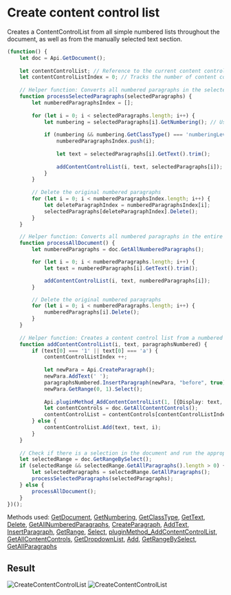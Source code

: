 # Create content control list

Creates a ContentControlList from all simple numbered lists throughout the document, as well as from the manually selected text section.

```ts
(function() {
    let doc = Api.GetDocument();
    
    let contentControlList; // Reference to the current content control list (dropdown)
    let contentControlListIndex = 0; // Tracks the number of content control lists created
    
    // Helper function: Converts all numbered paragraphs in the selected part of the document to content control lists
    function processSelectedParagraphs(selectedParagraphs) {
        let numberedParagraphsIndex = [];
        
        for (let i = 0; i < selectedParagraphs.length; i++) {
            let numbering = selectedParagraphs[i].GetNumbering(); // Used to collect indexes of numbered paragraphs for deletion
            
            if (numbering && numbering.GetClassType() === 'numberingLevel') {
                numberedParagraphsIndex.push(i);
                
                let text = selectedParagraphs[i].GetText().trim();
                
                addContentControlList(i, text, selectedParagraphs[i]);
            }
        }
        
        // Delete the original numbered paragraphs
        for (let i = 0; i < numberedParagraphsIndex.length; i++) {
            let deleteParagraphIndex = numberedParagraphsIndex[i];
            selectedParagraphs[deleteParagraphIndex].Delete();
        }
    }

    // Helper function: Converts all numbered paragraphs in the entire document into content control lists
    function processAllDocument() {
        let numberedParagraphs = doc.GetAllNumberedParagraphs();

        for (let i = 0; i < numberedParagraphs.length; i++) {
            let text = numberedParagraphs[i].GetText().trim();

            addContentControlList(i, text, numberedParagraphs[i]);
        }

        // Delete the original numbered paragraphs
        for (let i = 0; i < numberedParagraphs.length; i++) {
            numberedParagraphs[i].Delete();
        }
    }
    
    // Helper function: Creates a content control list from a numbered paragraph
    function addContentControlList(i, text, paragraphsNumbered) {
        if (text[0] === '1' || text[0] === 'a') {
            contentControlListIndex ++;
            
            let newPara = Api.CreateParagraph();
            newPara.AddText(' ');
            paragraphsNumbered.InsertParagraph(newPara, "before", true);
            newPara.GetRange(0, 1).Select();
        
            Api.pluginMethod_AddContentControlList(1, [{Display: text, Value: text}], {"Id": 100, "Tag": "CC_Tag", "Lock": 3}); // Creates a new content control list (dropdown) with the first item
            let contentControls = doc.GetAllContentControls();
            contentControlList = contentControls[contentControlListIndex - 1].GetDropdownList();
        } else {
            contentControlList.Add(text, text, i);
        }
    }
    
    // Check if there is a selection in the document and run the appropriate function
    let selectedRange = doc.GetRangeBySelect();
    if (selectedRange && selectedRange.GetAllParagraphs().length > 0) {
        let selectedParagraphs = selectedRange.GetAllParagraphs();
        processSelectedParagraphs(selectedParagraphs);
    } else {
        processAllDocument();
    }
})();
```

Methods used: [GetDocument](../../../../office-api/usage-api/text-document-api/Api/Methods/GetDocument.md), [GetNumbering](../../../../office-api/usage-api/text-document-api/ApiParagraph/Methods/GetNumbering.md), [GetClassType](../../../../office-api/usage-api/text-document-api/ApiNumberingLevel/Methods/GetClassType.md), [GetText](../../../../office-api/usage-api/text-document-api/ApiParagraph/Methods/GetText.md), [Delete](../../../../office-api/usage-api/text-document-api/ApiParagraph/Methods/Delete.md), [GetAllNumberedParagraphs](../../../../office-api/usage-api/text-document-api/ApiDocument/Methods/GetAllNumberedParagraphs.md), [CreateParagraph](../../../../office-api/usage-api/text-document-api/Api/Methods/CreateParagraph.md), [AddText](../../../../office-api/usage-api/text-document-api/ApiParagraph/Methods/AddText.md), [InsertParagraph](../../../../office-api/usage-api/text-document-api/ApiParagraph/Methods/InsertParagraph.md), [GetRange](../../../../office-api/usage-api/text-document-api/ApiParagraph/Methods/GetRange.md), [Select](../../../../office-api/usage-api/text-document-api/ApiRange/Methods/Select.md), [pluginMethod_AddContentControlList](../../../interacting-with-editors/methods/text-document-api/Api/Methods/AddContentControlList.md), [GetAllContentControls](../../../../office-api/usage-api/text-document-api/ApiDocument/Methods/GetAllContentControls.md), [GetDropdownList](../../../../office-api/usage-api/text-document-api/ApiInlineLvlSdt/Methods/GetDropdownList.md), [Add](../../../../office-api/usage-api/text-document-api/ApiContentControlList/Methods/Add.md), [GetRangeBySelect](../../../../office-api/usage-api/text-document-api/ApiDocument/Methods/GetRangeBySelect.md), [GetAllParagraphs](../../../../office-api/usage-api/text-document-api/ApiRange/Methods/GetAllParagraphs.md)

## Result

![CreateContentControlList](/assets/images/plugins/create-content-control-list.png#gh-light-mode-only)
![CreateContentControlList](/assets/images/plugins/create-content-control-list.dark.png#gh-dark-mode-only)